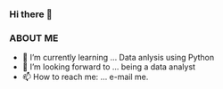 ### Hi there 👋


### ABOUT ME
- 🔭 I’m currently learning ... Data anlysis using Python  
- 🌱 I’m looking forward to ... being a data analyst 
- 📫 How to reach me: ... e-mail me.
